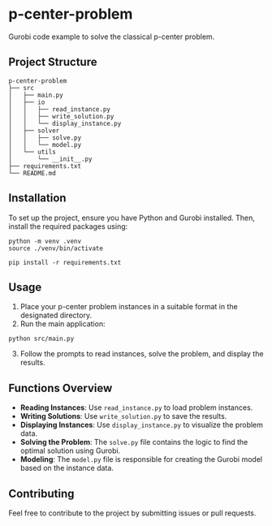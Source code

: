 # p-center-problem
Gurobi code example to solve the classical p-center problem.

## Project Structure
```
p-center-problem
├── src
│   ├── main.py
│   ├── io
│   │   ├── read_instance.py
│   │   ├── write_solution.py
│   │   └── display_instance.py
│   ├── solver
│   │   ├── solve.py
│   │   └── model.py
│   └── utils
│       └── __init__.py
├── requirements.txt
└── README.md
```

## Installation
To set up the project, ensure you have Python and Gurobi installed. Then, install the required packages using:

```
python -m venv .venv
source ./venv/bin/activate

pip install -r requirements.txt
```

## Usage
1. Place your p-center problem instances in a suitable format in the designated directory.
2. Run the main application:

```
python src/main.py
```

3. Follow the prompts to read instances, solve the problem, and display the results.

## Functions Overview
- **Reading Instances**: Use `read_instance.py` to load problem instances.
- **Writing Solutions**: Use `write_solution.py` to save the results.
- **Displaying Instances**: Use `display_instance.py` to visualize the problem data.
- **Solving the Problem**: The `solve.py` file contains the logic to find the optimal solution using Gurobi.
- **Modeling**: The `model.py` file is responsible for creating the Gurobi model based on the instance data.

## Contributing
Feel free to contribute to the project by submitting issues or pull requests.